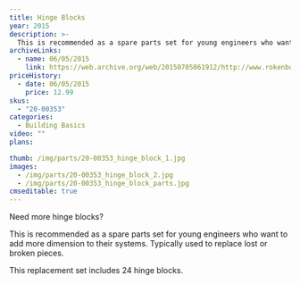 ```yaml
---
title: Hinge Blocks
year: 2015
description: >-
  This is recommended as a spare parts set for young engineers who want to add more dimension to their systems. Typically used to replace lost or broken pieces.
archiveLinks:
  - name: 06/05/2015
    link: https://web.archive.org/web/20150705061912/http://www.rokenbok.com/shop/spare-parts/hinge-blocks
priceHistory:
  - date: 06/05/2015
    price: 12.99
skus:
  - "20-00353"
categories: 
  - Building Basics
video: ""
plans:

thumb: /img/parts/20-00353_hinge_block_1.jpg
images:
  - /img/parts/20-00353_hinge_block_2.jpg
  - /img/parts/20-00353_hinge_block_parts.jpg
cmseditable: true
---
```

Need more hinge blocks?

This is recommended as a spare parts set for young engineers who want to add more dimension to their systems. Typically used to replace lost or broken pieces.

This replacement set includes 24 hinge blocks.
